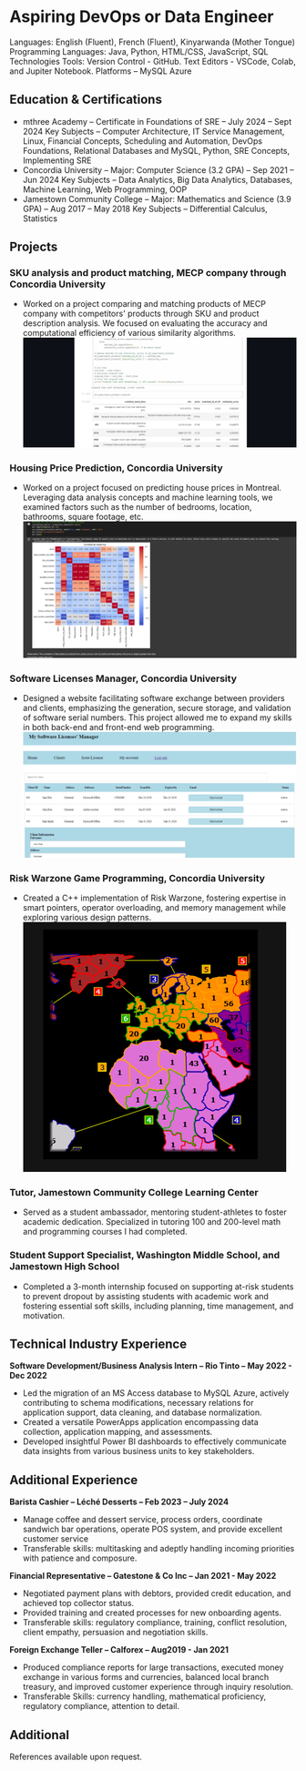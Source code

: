 # Aspiring DevOps or Data Engineer

Languages: English (Fluent), French (Fluent), Kinyarwanda (Mother Tongue)
Programming Languages: Java, Python, HTML/CSS, JavaScript, SQL
Technologies Tools: Version Control - GitHub. Text Editors - VSCode, Colab, and Jupiter Notebook. Platforms – MySQL Azure

## Education & Certifications
- mthree Academy – Certificate in Foundations of SRE – July 2024 – Sept 2024
Key Subjects – Computer Architecture, IT Service Management, Linux, Financial Concepts, Scheduling and Automation, DevOps
Foundations, Relational Databases and MySQL, Python, SRE Concepts, Implementing SRE
- Concordia University – Major: Computer Science (3.2 GPA) – Sep 2021 – Jun 2024
Key Subjects – Data Analytics, Big Data Analytics, Databases, Machine Learning, Web Programming, OOP
- Jamestown Community College – Major: Mathematics and Science (3.9 GPA) – Aug 2017 – May 2018
Key Subjects – Differential Calculus, Statistics

## Projects
### SKU analysis and product matching, MECP company through Concordia University
- Worked on a project comparing and matching products of MECP company with competitors' products through SKU and product description analysis. We focused on evaluating the accuracy and computational efficiency of various similarity algorithms.
![](/assets/proj1.png)

### Housing Price Prediction, Concordia University
- Worked on a project focused on predicting house prices in Montreal. Leveraging data analysis concepts and machine learning tools, we examined factors such as the number of bedrooms, location, bathrooms, square footage, etc.
![](/assets/proj2.png)

### Software Licenses Manager, Concordia University
- Designed a website facilitating software exchange between providers and clients, emphasizing the generation, secure storage, and validation of software serial numbers. This project allowed me to expand my skills in both back-end and front-end web programming.
![](/assets/proj3.png)

### Risk Warzone Game Programming, Concordia University
- Created a C++ implementation of Risk Warzone, fostering expertise in smart pointers, operator overloading, and memory management while exploring various design patterns.
![](/assets/proj4.png)

### Tutor, Jamestown Community College Learning Center
- Served as a student ambassador, mentoring student-athletes to foster academic dedication. Specialized in tutoring 100 and 200-level math and programming courses I had completed.

### Student Support Specialist, Washington Middle School, and Jamestown High School
- Completed a 3-month internship focused on supporting at-risk students to prevent dropout by assisting students with academic work and fostering essential soft skills, including planning, time management, and motivation.

## Technical Industry Experience
**Software Development/Business Analysis Intern – Rio Tinto – May 2022 - Dec 2022**
- Led the migration of an MS Access database to MySQL Azure, actively contributing to schema modifications, necessary relations for application support, data cleaning, and database normalization.
- Created a versatile PowerApps application encompassing data collection, application mapping, and assessments.
- Developed insightful Power BI dashboards to effectively communicate data insights from various business units to key stakeholders.

## Additional Experience
**Barista Cashier – Léché Desserts – Feb 2023 – July 2024**
- Manage coffee and dessert service, process orders, coordinate sandwich bar operations, operate POS system, and provide excellent customer service
- Transferable skills: multitasking and adeptly handling incoming priorities with patience and composure.

**Financial Representative – Gatestone & Co Inc – Jan 2021 - May 2022**
- Negotiated payment plans with debtors, provided credit education, and achieved top collector status.
- Provided training and created processes for new onboarding agents.
- Transferable skills: regulatory compliance, training, conflict resolution, client empathy, persuasion and negotiation skills.

**Foreign Exchange Teller – Calforex – Aug2019 - Jan 2021**
- Produced compliance reports for large transactions, executed money exchange in various forms and currencies, balanced local branch treasury, and improved customer experience through inquiry resolution.
- Transferable Skills: currency handling, mathematical proficiency, regulatory compliance, attention to detail.

## Additional
References available upon request.
